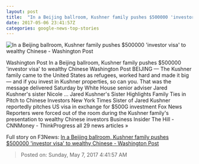 ```yaml
---
layout: post
title:  "In a Beijing ballroom, Kushner family pushes $500000 'investor visa' to wealthy Chinese - Washington Post"
date: 2017-05-06 23:41:57Z
categories: google-news-top-stories
---
```


![In a Beijing ballroom, Kushner family pushes $500000 'investor visa' to wealthy Chinese - Washington Post](https://img.washingtonpost.com/rf/image_1484w/2010-2019/WashingtonPost/2017/05/06/Foreign/Images/chinakushner1.JPG)

Washington Post In a Beijing ballroom, Kushner family pushes $500000 'investor visa' to wealthy Chinese Washington Post BEIJING — The Kushner family came to the United States as refugees, worked hard and made it big — and if you invest in Kushner properties, so can you. That was the message delivered Saturday by White House senior adviser Jared Kushner's sister Nicole ... Jared Kushner's Sister Highlights Family Ties in Pitch to Chinese Investors New York Times Sister of Jared Kushner reportedly pitches US visa in exchange for $500G investment Fox News Reporters were forced out of the room during the Kushner family's presentation to wealthy Chinese investors Business Insider The Hill - CNNMoney - ThinkProgress all 29 news articles »


Full story on F3News: [In a Beijing ballroom, Kushner family pushes $500000 'investor visa' to wealthy Chinese - Washington Post](http://www.f3nws.com/n/Eu3sTF)

> Posted on: Sunday, May 7, 2017 4:41:57 AM
